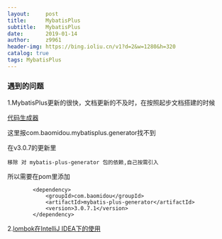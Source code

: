 ```yaml
---
layout:     post
title:      MybatisPlus
subtitle:   MybatisPlus
date:       2019-01-14
author:     z9961
header-img: https://bing.ioliu.cn/v1?d=2&w=1280&h=320
catalog: true
tags: MybatisPlus
---
```






### 遇到的问题

1.MybatisPlus更新的很快，文档更新的不及时，在按照起步文档搭建的时候

[代码生成器](https://mp.baomidou.com/guide/generator.html#添加依赖) 

这里报com.baomidou.mybatisplus.generator找不到

在v3.0.7的更新里

```
移除 对 mybatis-plus-generator 包的依赖,自己按需引入
```



所以需要在pom里添加

```
        <dependency>
            <groupId>com.baomidou</groupId>
            <artifactId>mybatis-plus-generator</artifactId>
            <version>3.0.7.1</version>
        </dependency>
```



2.[lombok在IntelliJ IDEA下的使用](https://www.cnblogs.com/softidea/p/5960182.html)

​	